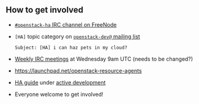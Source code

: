 <!-- .slide: data-state="normal" id="community" data-timing="50" -->
## How to get involved

*   [`#openstack-ha` IRC channel on
    FreeNode](http://webchat.freenode.net/?channels=%23openstack-ha)
*   `[HA]` topic category on [`openstack-dev@` mailing
    list](http://lists.openstack.org/cgi-bin/mailman/listinfo/openstack-dev)

        Subject: [HA] i can haz pets in my cloud?

*   [Weekly IRC meetings](https://wiki.openstack.org/wiki/Meetings/HATeamMeeting)
    at Wednesday 9am UTC (needs to be changed?)
*   https://launchpad.net/openstack-resource-agents
*   [HA guide](http://docs.openstack.org/ha-guide/) under
    [active development](https://bugs.launchpad.net/openstack-manuals/+bugs?field.tag=ha-guide)
*   Everyone welcome to get involved!

